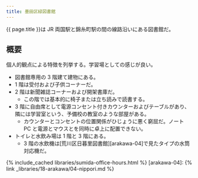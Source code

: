 ```yaml
---
title: 墨田区緑図書館
---
```


{{ page.title }}は JR 両国駅と錦糸町駅の間の線路沿いにある図書館だ。

## 概要

個人的観点による特徴を列挙する。学習場としての感じが良い。

* 図書館専用の 3 階建て建物にある。
* 1 階は受付および子供コーナーだ。
* 2 階は新聞雑誌コーナーおよび開架書庫だ。
  * この階では基本的に椅子または立ち読みで読書する。
* 3 階に自由席として電源コンセント付きカウンターおよびテーブルがあり、隣には学習室という、予備校の教室のような部屋がある。
  * カウンターとコンセントの位置関係がひじょうに悪く窮屈だ。ノート PC と電源とマウスとを同時に卓上に配置できない。
* トイレと水飲み場は 1 階と 3 階にある。
  * 3 階の水飲機は[荒川区日暮里図書館][arakawa-04]で見たタイプの水筒対応機だ。

{% include_cached libraries/sumida-office-hours.html %}
[arakawa-04]: {% link _libraries/18-arakawa/04-nippori.md %}
